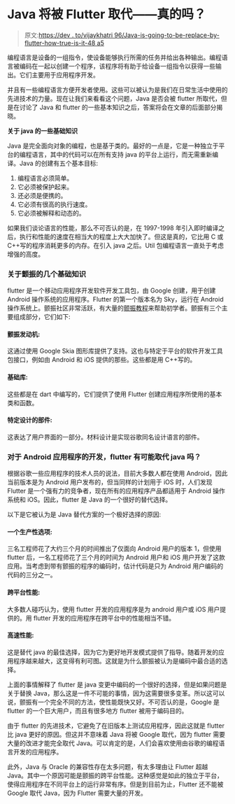 # Java 将被 Flutter 取代——真的吗？

> 原文:[https://dev . to/vijaykhatri 96/Java-is-going-to-be-replace-by-flutter-how-true-is-it-48 a5](https://dev.to/vijaykhatri96/java-is-going-to-be-replaced-by-flutter---how-true-is-it-48a5)

编程语言是设备的一组指令，使设备能够执行所需的任务并给出各种输出。编程语言被编码在一起以创建一个程序，该程序将有助于给设备一组指令以获得一些输出。它们主要用于应用程序开发。

并且有一些编程语言方便开发者使用。这些可以被认为是我们在日常生活中使用的先进技术的力量。现在让我们来看看这个问题，Java 是否会被 flutter 所取代，但是在讨论了 Java 和 flutter 的一些基本知识之后，答案将会在文章的后面部分揭晓。

**关于 java 的一些基础知识**

Java 是完全面向对象的编程，也是基于类的。最好的一点是，它是一种独立于平台的编程语言，其中的代码可以在所有支持 java 的平台上运行，而无需重新编译。Java 的创建有五个基本目标:

1.  编程语言必须简单。
2.  它必须被保护起来。
3.  还必须是便携的。
4.  它必须有很高的执行速度。
5.  它必须被解释和动态的。

如果我们谈论语言的性能，那么不可否认的是，在 1997-1998 年引入即时编译之后，执行和性能的速度在相当大的程度上大大加快了。但这是真的，它比用 C 或 C++写的程序消耗更多的内存。在引入 java 之后。Util 包编程语言一直处于考虑增强的高度。

### [](#a-few-basics-about-flutter)关于颤振的几个基础知识

flutter 是一个移动应用程序开发软件开发工具包，由 Google 创建，用于创建 Android 操作系统的应用程序。Flutter 的第一个版本名为 Sky，运行在 Android 操作系统上。颤振社区非常活跃，有大量的[颤振教程](https://hackr.io/tutorials/learn-flutter)来帮助初学者。颤振有三个主要组成部分，它们如下:

#### [](#flutter-engine)颤振发动机:

这通过使用 Google Skia 图形库提供了支持。这也与特定于平台的软件开发工具包接口，例如由 Android 和 iOS 提供的那些。这些都是用 C++写的。

#### [](#foundation-libraries)基础库:

这些都是在 dart 中编写的，它们提供了使用 Flutter 创建应用程序所使用的基本类和函数。

#### [](#designspecific-widgets)特定设计的部件:

这表达了用户界面的一部分。材料设计是实现谷歌同名设计语言的部件。

### 对于 Android 应用程序的开发，flutter 有可能取代 java 吗？

根据谷歌一些应用程序的技术人员的说法，目前大多数人都在使用 Android，因此当前版本是为 Android 用户发布的，但当同样的计划用于 iOS 时，人们发现 Flutter 是一个强有力的竞争者，现在所有的应用程序产品都适用于 Android 操作系统和 iOS。因此，flutter 是 Java 的一个很好的替代选择。

以下是它被认为是 Java 替代方案的一个极好选择的原因:

#### [](#a-productive-option)一个生产性选项:

三名工程师花了大约三个月的时间推出了仅面向 Android 用户的版本 1，但使用 flutter 后，一名工程师花了三个月的时间为 Android 用户和 iOS 用户开发了这款应用。当考虑到带有颤振的程序的编码时，估计代码是只为 Android 用户编码的代码的三分之一。

#### [](#performance-on-crossplatform)跨平台性能:

大多数人碰巧认为，使用 flutter 开发的应用程序是为 android 用户或 iOS 用户提供的。用 flutter 开发的应用程序在跨平台中的性能相当不错。

#### [](#highspeed-performance)高速性能:

这是替代 java 的最佳选择，因为它为更好地开发模式提供了指导。随着开发的应用程序越来越大，这变得有利可图。这就是为什么颤振被认为是编码中最合适的选择。

上面的事情解释了 flutter 是 java 变更中编码的一个很好的选择，但是如果问题是关于替换 Java，那么这是一件不可能的事情，因为这需要很多变革。所以这可以说，颤振有一个完全不同的方法，使性能既快又好。不可否认的是，Google 是 flutter 的一个巨大用户，而且有很多地方 flutter 被用于编码目的。

由于 flutter 的先进技术，它避免了在旧版本上测试应用程序，因此这就是 flutter 比 java 更好的原因。但这并不意味着 Java 将被 Google 取代，因为 flutter 需要大量的改进才能完全取代 Java。可以肯定的是，人们会喜欢使用由谷歌的编程语言开发的应用程序。

此外，Java 与 Oracle 的兼容性存在太多问题，有太多理由让 Flutter 超越 Java。其中一个原因可能是颤振的跨平台性能。这种感觉是如此的独立于平台，使得应用程序在不同平台上的运行非常有序。但是到目前为止，Flutter 还不能被 Google 取代 Java，因为 Flutter 需要大量的开发。